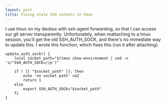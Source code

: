 ```yaml
---
layout: post
title: Fixing stale SSH sockets in tmux
---
```


I use tmux on my devbox with ssh-agent forwarding, so that I can access our git
server transparently. Unfortunately, when reattaching to a tmux session, you'll
get the old SSH\_AUTH\_SOCK, and there's no immediate way to update this. I
wrote this function, which fixes this (run it after attaching):

    update_auth_sock() {
        local socket_path="$(tmux show-environment | sed -n 's/^SSH_AUTH_SOCK=//p')"

        if ! [[ "$socket_path" ]]; then
            echo 'no socket path' >&2
            return 1
        else
            export SSH_AUTH_SOCK="$socket_path"
        fi
    }
